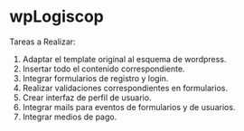 # wpLogiscop

Tareas a Realizar:
1. Adaptar el template original al esquema de wordpress. <br>
2. Insertar todo el contenido correspondiente. <br>
3. Integrar formularios de registro y login.<br>
4. Realizar validaciones correspondientes en formularios. <br>
5. Crear interfaz de perfil de usuario. <br>
6. Integrar mails para eventos de formularios y de usuarios. <br>
7. Integrar medios de pago. <br>
